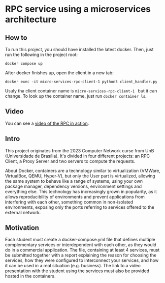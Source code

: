 # RPC service using a microservices architecture
## How to
To run this project, you should have installed the latest docker. Then, just run the following in the project root:
```
docker compose up
```
After docker finishes up, open the client in a new tab:
```
docker exec -it micro-services-rpc-client-1 python3 client_handler.py
```

Usuly tha client container name is ```micro-services-rpc-client-1 ``` but it can change. To look up the container name, just run ```docker container ls```.

## Video
You can see a [video of the RPC in action](https://youtu.be/HKxhMgp4-vA).

## Intro
This project originates from the 2023 Computer Network curse from UnB (Universidade de Brasília). It's divided in four
different projects: an RPC Client, a Proxy Server and two servers to compute the requests.

About Docker, containers are a technology similar to virtualization (VMWare, VirtualBox, QEMU, Hyper-V), but only
the User part is virtualized, allowing the same system to behave like a range of systems,
using your own package manager, dependency versions, environment settings and everything else.
This technology has increasingly grown in popularity, as it allows reproducibility of environments and
prevent applications from interfering with each other, something common in non-isolated environments, exposing only the
ports referring to services offered to the external network.
## Motivation
Each student must create a docker-compose.yml file that defines multiple complementary services
or interdependent with each other, as they would do in a commercial application. The file, containing at least 4
services, must be submitted together with a report explaining the reason for choosing the services, how they were
configured to interconnect your services, and how it can be used in a real situation (e.g. business).
The link to a video presentation with the student using the services must also be provided
hosted in the containers.
